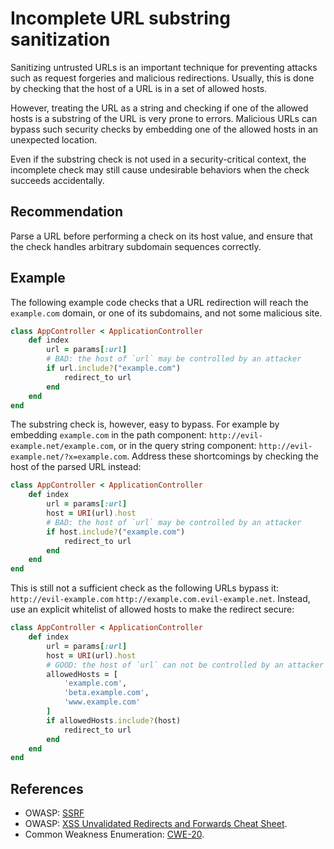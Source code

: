 # Incomplete URL substring sanitization
Sanitizing untrusted URLs is an important technique for preventing attacks such as request forgeries and malicious redirections. Usually, this is done by checking that the host of a URL is in a set of allowed hosts.

However, treating the URL as a string and checking if one of the allowed hosts is a substring of the URL is very prone to errors. Malicious URLs can bypass such security checks by embedding one of the allowed hosts in an unexpected location.

Even if the substring check is not used in a security-critical context, the incomplete check may still cause undesirable behaviors when the check succeeds accidentally.


## Recommendation
Parse a URL before performing a check on its host value, and ensure that the check handles arbitrary subdomain sequences correctly.


## Example
The following example code checks that a URL redirection will reach the `example.com` domain, or one of its subdomains, and not some malicious site.


```ruby
class AppController < ApplicationController
    def index
        url = params[:url]
        # BAD: the host of `url` may be controlled by an attacker
        if url.include?("example.com")
            redirect_to url
        end
    end
end
```
The substring check is, however, easy to bypass. For example by embedding `example.com` in the path component: `http://evil-example.net/example.com`, or in the query string component: `http://evil-example.net/?x=example.com`. Address these shortcomings by checking the host of the parsed URL instead:


```ruby
class AppController < ApplicationController
    def index
        url = params[:url]
        host = URI(url).host
        # BAD: the host of `url` may be controlled by an attacker
        if host.include?("example.com")
            redirect_to url
        end
    end
end

```
This is still not a sufficient check as the following URLs bypass it: `http://evil-example.com` `http://example.com.evil-example.net`. Instead, use an explicit whitelist of allowed hosts to make the redirect secure:


```ruby
class AppController < ApplicationController
    def index
        url = params[:url]
        host = URI(url).host
        # GOOD: the host of `url` can not be controlled by an attacker
        allowedHosts = [
            'example.com',
            'beta.example.com',
            'www.example.com'
        ]
        if allowedHosts.include?(host)
            redirect_to url
        end
    end
end

```

## References
* OWASP: [SSRF](https://www.owasp.org/index.php/Server_Side_Request_Forgery)
* OWASP: [XSS Unvalidated Redirects and Forwards Cheat Sheet](https://cheatsheetseries.owasp.org/cheatsheets/Unvalidated_Redirects_and_Forwards_Cheat_Sheet.html).
* Common Weakness Enumeration: [CWE-20](https://cwe.mitre.org/data/definitions/20.html).
